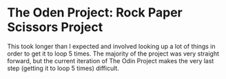 # The Oden Project: Rock Paper Scissors Project

This took longer than I expected and involved looking up a lot of things in order to get it to loop 5 times. The majority of the project was very straight forward, but the current iteration of The Odin Project makes the very last step (getting it to loop 5 times) difficult.